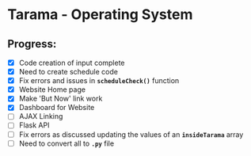 # Tarama - Operating System 

## Progress:

- [x] Code creation of input complete
- [x] Need to create schedule code
- [x] Fix errors and issues in **`scheduleCheck()`** function
- [x] Website Home page
- [x] Make 'But Now' link work
- [x] Dashboard for Website
- [ ] AJAX Linking
- [ ] Flask API 
- [ ] Fix errors as discussed updating the values of an **`insideTarama`** array
- [ ] Need to convert all to **`.py`** file